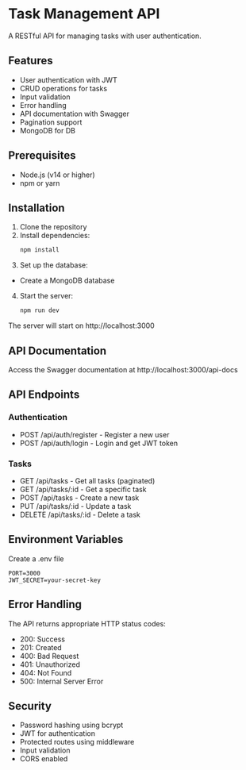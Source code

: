 # Task Management API

A RESTful API for managing tasks with user authentication.

## Features

- User authentication with JWT
- CRUD operations for tasks
- Input validation
- Error handling
- API documentation with Swagger
- Pagination support
- MongoDB for DB

## Prerequisites

- Node.js (v14 or higher)
- npm or yarn

## Installation

1. Clone the repository
2. Install dependencies:
   ```bash
   npm install
   ```
3. Set up the database:
 - Create a MongoDB database
4. Start the server:
   ```bash
   npm run dev
   ```

The server will start on http://localhost:3000

## API Documentation

Access the Swagger documentation at http://localhost:3000/api-docs

## API Endpoints

### Authentication

- POST /api/auth/register - Register a new user
- POST /api/auth/login - Login and get JWT token

### Tasks

- GET /api/tasks - Get all tasks (paginated)
- GET /api/tasks/:id - Get a specific task
- POST /api/tasks - Create a new task
- PUT /api/tasks/:id - Update a task
- DELETE /api/tasks/:id - Delete a task

## Environment Variables

Create a .env file 
```
PORT=3000
JWT_SECRET=your-secret-key
```

## Error Handling

The API returns appropriate HTTP status codes:
- 200: Success
- 201: Created
- 400: Bad Request
- 401: Unauthorized
- 404: Not Found
- 500: Internal Server Error

## Security

- Password hashing using bcrypt
- JWT for authentication
- Protected routes using middleware
- Input validation
- CORS enabled